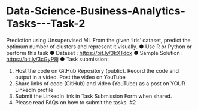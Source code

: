 # Data-Science-Business-Analytics-Tasks---Task-2
Prediction using Unsupervised ML
From the given ‘Iris’ dataset, predict the optimum number of clusters
and represent it visually.
● Use R or Python or perform this task
● Dataset : https://bit.ly/3kXTdox
● Sample Solution : https://bit.ly/3cGyP8j
● Task submission:
1. Host the code on GitHub Repository (public). Record the code and
output in a video. Post the video on YouTube
2. Share links of code (GitHub) and video (YouTube) as a post on
YOUR LinkedIn profile
3. Submit the LinkedIn link in Task Submission Form when shared.
4. Please read FAQs on how to submit the tasks.
#2
